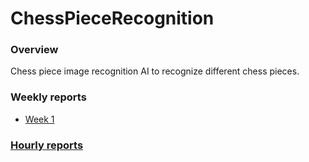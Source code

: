 # ChessPieceRecognition

### Overview
Chess piece image recognition AI to recognize different chess pieces.

### Weekly reports
* [Week 1](https://github.com/A00N/ChessPieceRecognition/blob/main/Documentation/weekly_report1.md)

### [Hourly reports](https://github.com/A00N/ChessPieceRecognition/blob/main/Documentation/weekly_report1.md)
